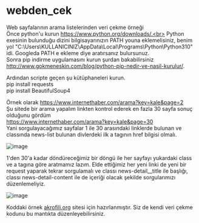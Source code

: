 # webden_cek
Web sayfalarının arama listelerinden veri çekme örneği<br>
Önce python'u kurun https://www.python.org/downloads/.<br>
Python exesinin bulunduğu dizini bilgisayarınızın PATH youna eklemelisiniz, benim yol "C:\Users\KULLANICINIZ\AppData\Local\Programs\Python\Python310" idi. Googleda PATH e ekleme diye aratırsanız bulursunuz.<br>
Sonra pip indirme uygulamasını kurun şurdan bakabilirsiniz http://www.gokmeneskin.com/blog/python-pip-nedir-ve-nasil-kurulur/. <br>

Ardından scripte geçen şu kütüphaneleri kurun.<br>
pip install requests<br>
pip install BeautifulSoup4<br>

Örnek olarak 
https://www.internethaber.com/arama?key=kale&page=2<br>
Şu sitede bir arama yapalım linkten kontrol ederek en fazla 30 sayfa sonuç olduğunu gördüm<br>
https://www.internethaber.com/arama?key=kale&page=30<br>
Yani sorgulayacağımız sayfalar 1 ile 30 arasındaki linklerde bulunan ve classında news-list bulunan divlerdeki ilk a tagının href bilgisi olmalı.<br>

![image](https://user-images.githubusercontent.com/619879/171192864-981acb55-7d69-4ace-ab8f-cbbe2435ce45.png)<br>

1'den 30'a kadar döndüreceğimiz bir döngü ile her sayfayı yukardaki class ve a tagına göre aratmamız lazım. Elde ettiğimiz her yeni linki de yeni bir request yaparak tekrar sorgulamalı ve classı news-detail__title ile başlığı, classı news-detail-content ile de içeriği olacak şekilde sorgularımızı düzenlemeliyiz.

![image](https://user-images.githubusercontent.com/619879/171193767-7da44450-c121-496c-a780-b220b96a9fb7.png)

Koddaki örnek [akrofili.org](https://arkeofili.com/) sitesi için hazırlanmıştır. Siz de kendi veri çekme kodunu bu mantıkta düzenleyebilirsiniz.
